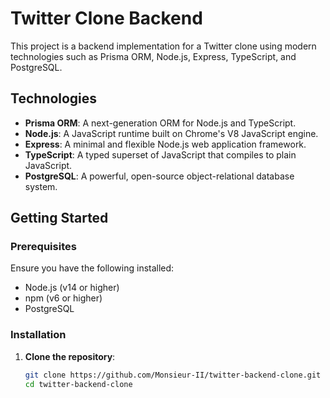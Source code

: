 # Twitter Clone Backend

This project is a backend implementation for a Twitter clone using modern technologies such as Prisma ORM, Node.js, Express, TypeScript, and PostgreSQL.

## Technologies

- **Prisma ORM**: A next-generation ORM for Node.js and TypeScript.
- **Node.js**: A JavaScript runtime built on Chrome's V8 JavaScript engine.
- **Express**: A minimal and flexible Node.js web application framework.
- **TypeScript**: A typed superset of JavaScript that compiles to plain JavaScript.
- **PostgreSQL**: A powerful, open-source object-relational database system.

## Getting Started

### Prerequisites

Ensure you have the following installed:

- Node.js (v14 or higher)
- npm (v6 or higher)
- PostgreSQL

### Installation

1. **Clone the repository**:

   ```sh
   git clone https://github.com/Monsieur-II/twitter-backend-clone.git
   cd twitter-backend-clone
   ```
